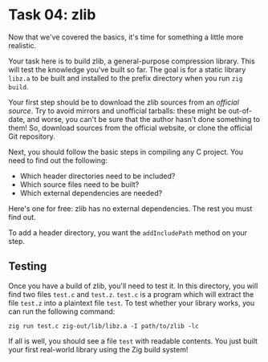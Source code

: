 # Task 04: zlib

Now that we've covered the basics, it's time for something a little more realistic.

Your task here is to build zlib, a general-purpose compression library. This will
test the knowledge you've built so far. The goal is for a static library `libz.a`
to be built and installed to the prefix directory when you run `zig build`.

Your first step should be to download the zlib sources from an *official source*.
Try to avoid mirrors and unofficial tarballs: these might be out-of-date, and worse,
you can't be sure that the author hasn't done something to them! So, download
sources from the official website, or clone the official Git repository.

Next, you should follow the basic steps in compiling any C project. You need to find
out the following:
* Which header directories need to be included?
* Which source files need to be built?
* Which external dependencies are needed?

Here's one for free: zlib has no external dependencies. The rest you must find out.

To add a header directory, you want the `addIncludePath` method on your step.

## Testing

Once you have a build of zlib, you'll need to test it. In this directory, you will find
two files `test.c` and `test.z`. `test.c` is a program which will extract the file `test.z`
into a plaintext file `test`. To test whether your library works, you can run the following
command:

```
zig run test.c zig-out/lib/libz.a -I path/to/zlib -lc
```

If all is well, you should see a file `test` with readable contents. You just built your
first real-world library using the Zig build system!

